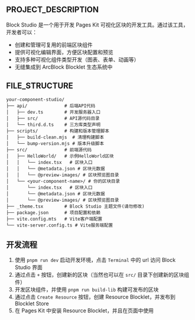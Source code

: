 ## PROJECT_DESCRIPTION

Block Studio 是一个用于开发 Pages Kit 可视化区块的开发工具。通过该工具，开发者可以：

- 创建和管理可复用的前端区块组件
- 提供可视化编辑界面，方便区块配置和预览
- 支持多种可视化组件类型开发（图表、表单、动画等）
- 无缝集成到 ArcBlock Blocklet 生态系统中

## FILE_STRUCTURE

```
your-component-studio/
├── api/              # 后端API代码
│   ├── dev.ts        # 开发服务器入口
│   ├── src/          # API源代码目录
│   └── third.d.ts    # 三方库类型声明
├── scripts/          # 构建和版本管理脚本
│   ├── build-clean.mjs  # 清理构建脚本
│   └── bump-version.mjs # 版本升级脚本
├── src/              # 前端源代码
│   ├── HelloWorld/   # 示例HelloWorld区块
│   │   └── index.tsx   # 区块入口
│   │   └── @metadata.json # 区块元数据
│   │   └── @preview-images/ # 区块预览图目录
│   └── <your-component-name>/ # 你的区块目录
│       └── index.tsx   # 区块入口
│       └── @metadata.json # 区块元数据
│       └── @preview-images/ # 区块预览图目录
├── _theme.tsx        # Block Studio 主题文件(请勿修改)
├── package.json      # 项目配置和依赖
├── vite.config.mts   # Vite客户端配置
└── vite-server.config.ts # Vite服务端配置
```

## 开发流程

1. 使用 `pnpm run dev` 启动开发环境，点击 `Terminal` 中的 url 访问 Block Studio 界面
2. 通过点击 `+` 按钮，创建新的区块（当然也可以在 `src/` 目录下创建新的区块组件）
3. 开发区块组件，并使用 `pnpm run build-lib` 构建可发布的区块
4. 通过点击 `Create Resource` 按钮，创建 Resource Blocklet，并发布到 Blocklet Store
5. 在 Pages Kit 中安装 Resource Blocklet，并且在页面中使用
